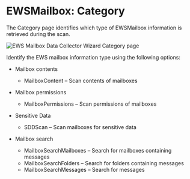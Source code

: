 # EWSMailbox: Category

The Category page identifies which type of EWSMailbox information is retrieved during the scan.

![EWS Mailbox Data Collector Wizard Category page](/img/product_docs/accessanalyzer/admin/datacollector/adinventory/category.webp)

Identify the EWS mailbox information type using the following options:

- Mailbox contents

  - MailboxContent – Scan contents of mailboxes

- Mailbox permissions

  - MailboxPermissions – Scan permissions of mailboxes

- Sensitive Data

  - SDDScan – Scan mailboxes for sensitive data

- Mailbox search

  - MailboxSearchMailboxes – Search for mailboxes containing messages
  - MailboxSearchFolders – Search for folders containing messages
  - MailboxSearchMessages – Search for messages
